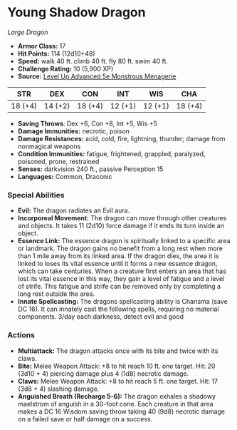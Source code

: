 # Young Shadow Dragon

*Large* *Dragon*

- **Armor Class:** 17
- **Hit Points:** 114 (12d10+48)
- **Speed:** walk 40 ft. climb 40 ft. fly 80 ft. swim 40 ft.
- **Challenge Rating:** 10 (5,900 XP)
- **Source:** [Level Up Advanced 5e Monstrous Menagerie](https://www.levelup5e.com)

| STR | DEX | CON | INT | WIS | CHA |
| --- | --- | --- | --- | --- | --- |
| 18 (+4) | 14 (+2) | 18 (+4) | 12 (+1) | 12 (+1) | 18 (+4) |

- **Saving Throws**: Dex +6, Con +8, Int +5, Wis +5
- **Damage Immunities:** necrotic, poison
- **Damage Resistances:** acid, cold, fire, lightning, thunder; damage from nonmagical weapons
- **Condition Immunities:** fatigue, frightened, grappled, paralyzed, poisoned, prone, restrained
- **Senses:** darkvision 240 ft., passive Perception 15
- **Languages:** Common, Draconic
### Special Abilities
- **Evil:** The dragon radiates an Evil aura.
- **Incorporeal Movement:** The dragon can move through other creatures and objects. It takes 11 (2d10) force damage if it ends its turn inside an object.
- **Essence Link:** The essence dragon is spiritually linked to a specific area or landmark. The dragon gains no benefit from a long rest when more than 1 mile away from its linked area. If the dragon dies, the area it is linked to loses its vital essence until it forms a new essence dragon, which can take centuries. When a creature first enters an area that has lost its vital essence in this way, they gain a level of fatigue and a level of strife. This fatigue and strife can be removed only by completing a long rest outside the area.
- **Innate Spellcasting:** The dragons spellcasting ability is Charisma (save DC 16). It can innately cast the following spells, requiring no material components. 3/day each:darkness, detect evil and good
### Actions
- **Multiattack:** The dragon attacks once with its bite and twice with its claws.
- **Bite:** Melee Weapon Attack: +8 to hit  reach 10 ft.  one target. Hit: 20 (3d10 + 4) piercing damage plus 4 (1d8) necrotic damage.
- **Claws:** Melee Weapon Attack: +8 to hit  reach 5 ft.  one target. Hit: 17 (3d8 + 4) slashing damage.
- **Anguished Breath (Recharge 5-6):** The dragon exhales a shadowy maelstrom of anguish in a 30-foot cone. Each creature in that area makes a DC 16 Wisdom saving throw  taking 40 (9d8) necrotic damage on a failed save or half damage on a success.
